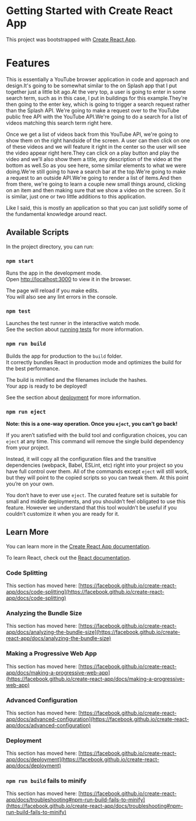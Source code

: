 # Getting Started with Create React App

This project was bootstrapped with [Create React App](https://github.com/facebook/create-react-app).

# Features

This is essentially a YouTube browser application in code and approach and design.It's going to be somewhat similar to the on Splash app that I put together just a little bit ago.At the very top, a user is going to enter in some search term, such as in this case, I put in buildings for this example.They're then going to the enter key, which is going to trigger a search request rather than the Splash API. We're going to make a request over to the YouTube public free API with the YouTube API.We're going to do a search for a list of videos matching this search term right here.

Once we get a list of videos back from this YouTube API, we're going to show them on the right handside of the screen. A user can then click on one of these videos and we will feature it right in the center so the user will see the video appear right here.They can click on a play button and play the video and we'll also show them a title, any description of the video at the bottom as well.So as you see here, some similar elements to what we were doing.We're still going to have a search bar at the top.We're going to make a request to an outside API.We're going to render a list of items.And then from there, we're going to learn a couple new small things around, clicking on an item and then making sure that we show a video on the screen. So it is similar, just one or two little additions to this application.

Like I said, this is mostly an application so that you can just solidify some of the fundamental knowledge around react.

## Available Scripts

In the project directory, you can run:

### `npm start`

Runs the app in the development mode.\
Open [http://localhost:3000](http://localhost:3000) to view it in the browser.

The page will reload if you make edits.\
You will also see any lint errors in the console.

### `npm test`

Launches the test runner in the interactive watch mode.\
See the section about [running tests](https://facebook.github.io/create-react-app/docs/running-tests) for more information.

### `npm run build`

Builds the app for production to the `build` folder.\
It correctly bundles React in production mode and optimizes the build for the best performance.

The build is minified and the filenames include the hashes.\
Your app is ready to be deployed!

See the section about [deployment](https://facebook.github.io/create-react-app/docs/deployment) for more information.

### `npm run eject`

**Note: this is a one-way operation. Once you `eject`, you can’t go back!**

If you aren’t satisfied with the build tool and configuration choices, you can `eject` at any time. This command will remove the single build dependency from your project.

Instead, it will copy all the configuration files and the transitive dependencies (webpack, Babel, ESLint, etc) right into your project so you have full control over them. All of the commands except `eject` will still work, but they will point to the copied scripts so you can tweak them. At this point you’re on your own.

You don’t have to ever use `eject`. The curated feature set is suitable for small and middle deployments, and you shouldn’t feel obligated to use this feature. However we understand that this tool wouldn’t be useful if you couldn’t customize it when you are ready for it.

## Learn More

You can learn more in the [Create React App documentation](https://facebook.github.io/create-react-app/docs/getting-started).

To learn React, check out the [React documentation](https://reactjs.org/).

### Code Splitting

This section has moved here: [https://facebook.github.io/create-react-app/docs/code-splitting](https://facebook.github.io/create-react-app/docs/code-splitting)

### Analyzing the Bundle Size

This section has moved here: [https://facebook.github.io/create-react-app/docs/analyzing-the-bundle-size](https://facebook.github.io/create-react-app/docs/analyzing-the-bundle-size)

### Making a Progressive Web App

This section has moved here: [https://facebook.github.io/create-react-app/docs/making-a-progressive-web-app](https://facebook.github.io/create-react-app/docs/making-a-progressive-web-app)

### Advanced Configuration

This section has moved here: [https://facebook.github.io/create-react-app/docs/advanced-configuration](https://facebook.github.io/create-react-app/docs/advanced-configuration)

### Deployment

This section has moved here: [https://facebook.github.io/create-react-app/docs/deployment](https://facebook.github.io/create-react-app/docs/deployment)

### `npm run build` fails to minify

This section has moved here: [https://facebook.github.io/create-react-app/docs/troubleshooting#npm-run-build-fails-to-minify](https://facebook.github.io/create-react-app/docs/troubleshooting#npm-run-build-fails-to-minify)
